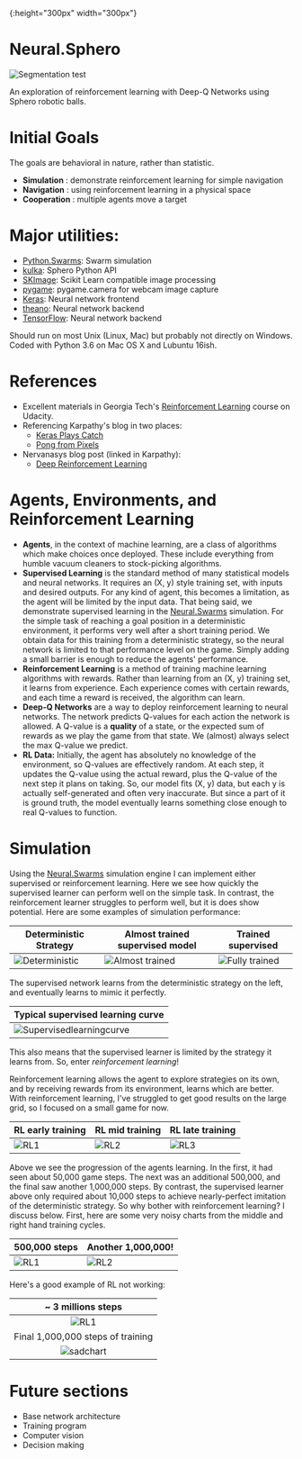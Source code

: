 [Supervisedlearningcurve]: https://github.com/thetabor/Neural.Swarms/blob/master/notes/images/supervised_curve_0.png
{:height="300px" width="300px"}

# Neural.Sphero
![Segmentation test](https://raw.githubusercontent.com/thetabor/Sphero.Swarms/master/image_processing/images/segmentation/sphero_seg2.png)

An exploration of reinforcement learning with Deep-Q Networks using Sphero robotic balls.

# Initial Goals

The goals are behavioral in nature, rather than statistic.
- **Simulation** : demonstrate reinforcement learning for simple navigation
- **Navigation** : using reinforcement learning in a physical space
- **Cooperation** : multiple agents move a target

# Major utilities:

- [Python.Swarms](https://github.com/elmar-hinz/Python.Swarms): Swarm simulation  
- [kulka](https://github.com/karol-szuster/kulka): Sphero Python API
- [SKImage](http://scikit-image.org/): Scikit Learn compatible image processing
- [pygame](https://www.pygame.org/news): pygame.camera for webcam image capture
- [Keras](https://keras.io/): Neural network frontend
- [theano](https://github.com/Theano/Theano): Neural network backend
- [TensorFlow](https://www.tensorflow.org/): Neural network backend

Should run on most Unix (Linux, Mac) but probably not directly on Windows.
Coded with Python 3.6 on Mac OS X and Lubuntu 16ish.

# References

- Excellent materials in Georgia Tech's [Reinforcement Learning](https://www.udacity.com/course/reinforcement-learning--ud600) course on Udacity.
- Referencing Karpathy's blog in two places:
    - [Keras Plays Catch](https://edersantana.github.io/articles/keras_rl/)
    - [Pong from Pixels](http://karpathy.github.io/2016/05/31/rl/)
- Nervanasys blog post (linked in Karpathy):
    - [Deep Reinforcement Learning](https://www.nervanasys.com/demystifying-deep-reinforcement-learning/)

# Agents, Environments, and Reinforcement Learning

- **Agents**, in the context of machine learning, are a class of algorithms which make choices once deployed. These include everything from humble vacuum cleaners to stock-picking algorithms.
- **Supervised Learning** is the standard method of many statistical models and neural networks. It requires an (X, y) style training set, with inputs and desired outputs. For any kind of agent, this becomes a limitation, as the agent will be limited by the input data. That being said, we demonstrate supervised learning in the [Neural.Swarms](https://github.com/thetabor/Neural.Swarms) simulation. For the simple task of reaching a goal position in a deterministic environment, it performs very well after a short training period. We obtain data for this training from a deterministic strategy, so the neural network is limited to that performance level on the game. Simply adding a small barrier is enough to reduce the agents' performance.
- **Reinforcement Learning** is a method of training machine learning algorithms with rewards. Rather than learning from an (X, y) training set, it learns from experience. Each experience comes with certain rewards, and each time a reward is received, the algorithm can learn.
- **Deep-Q Networks** are a way to deploy reinforcement learning to neural networks. The network predicts Q-values for each action the network is allowed. A Q-value is a **quality** of a state, or the expected sum of rewards as we play the game from that state. We (almost) always select the max Q-value we predict.
- **RL Data:** Initially, the agent has absolutely no knowledge of the environment, so Q-values are effectively random. At each step, it updates the Q-value using the actual reward, plus the Q-value of the next step it plans on taking. So, our model fits (X, y) data, but each y is actually self-generated and often very inaccurate. But since a part of it is ground truth, the model eventually learns something close enough to real Q-values to function.

# Simulation

Using the [Neural.Swarms](https://github.com/thetabor/Neural.Swarms) simulation engine I can implement either supervised or reinforcement learning. Here we see how quickly the supervised learner can perform well on the simple task. In contrast, the reinforcement learner struggles to perform well, but it is does show potential. Here are some examples of simulation performance:

| Deterministic Strategy | Almost trained supervised model | Trained supervised |
| --- | --- | --- |
| ![Deterministic](https://github.com/thetabor/Neural.Swarms/blob/master/notes/gifs/deterministic_strategy_test.gif) | ![Almost trained](https://github.com/thetabor/Neural.Swarms/blob/master/notes/gifs/supervised/slight_undertrained_supervised.gif) | ![Fully trained](https://github.com/thetabor/Neural.Swarms/blob/master/notes/gifs/supervised/trained_supervised.gif) |

The supervised network learns from the deterministic strategy on the left, and eventually learns to mimic it perfectly.

| Typical supervised learning curve |
| --- |
|![Supervisedlearningcurve]|

This also means that the supervised learner is limited by the strategy it learns from. So, enter *reinforcement learning*!

Reinforcement learning allows the agent to explore strategies on its own, and by receiving rewards from its environment, learns which are better. With reinforcement learning, I've struggled to get good results on the large grid, so I focused on a small game for now.

| RL early training | RL mid training | RL late training |
| --- | --- | --- |
| ![RL1](https://github.com/thetabor/Neural.Swarms/blob/master/notes/gifs/three_stages_rl/trained_guided_rl_1.gif) | ![RL2](https://github.com/thetabor/Neural.Swarms/blob/master/notes/gifs/three_stages_rl/trained_guided_rl_2.gif) | ![RL3](https://github.com/thetabor/Neural.Swarms/blob/master/notes/gifs/three_stages_rl/trained_guided_rl_3.gif) |

Above we see the progression of the agents learning. In the first, it had seen about 50,000 game steps. The next was an additional 500,000, and the final saw  another 1,000,000 steps. By contrast, the supervised learner above only required about 10,000 steps to achieve nearly-perfect imitation of the deterministic strategy. So why bother with reinforcement learning? I discuss below. First, here are some very noisy charts from the middle and right hand training cycles.

| 500,000 steps | Another 1,000,000! |
| --- | --- |
| ![RL1](https://github.com/thetabor/Neural.Swarms/blob/master/notes/images/rl_plots9x9_500000_2_4_Adam.png) | ![RL2](https://github.com/thetabor/Neural.Swarms/blob/master/notes/images/rl_plots9x9_1000000_3_4_Adam.png) |

Here's a good example of RL not working:

| ~ 3 millions steps |
| :---: |
| ![RL1](https://github.com/thetabor/Neural.Swarms/blob/master/notes/gifs/bad_rl/RL_after_12_rounds.gif) |
| Final 1,000,000 steps of training |
| ![sadchart](https://github.com/thetabor/Neural.Sphero/blob/master/notes/rl_plots9x9_1000000_3_4_Adam.png) |

# Future sections
- Base network architecture
- Training program
- Computer vision
- Decision making
